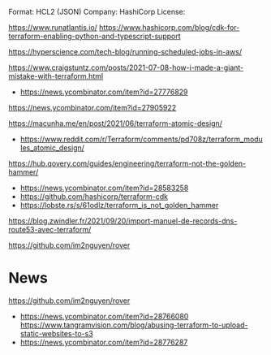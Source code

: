 

Format: HCL2 (JSON)
Company: HashiCorp
License:

https://www.runatlantis.io/
https://www.hashicorp.com/blog/cdk-for-terraform-enabling-python-and-typescript-support

https://hyperscience.com/tech-blog/running-scheduled-jobs-in-aws/

https://www.craigstuntz.com/posts/2021-07-08-how-i-made-a-giant-mistake-with-terraform.html
* https://news.ycombinator.com/item?id=27776829

https://news.ycombinator.com/item?id=27905922

https://macunha.me/en/post/2021/06/terraform-atomic-design/
* https://www.reddit.com/r/Terraform/comments/pd708z/terraform_modules_atomic_design/

https://hub.qovery.com/guides/engineering/terraform-not-the-golden-hammer/
* https://news.ycombinator.com/item?id=28583258
* https://github.com/hashicorp/terraform-cdk
* https://lobste.rs/s/61odlz/terraform_is_not_golden_hammer

https://blog.zwindler.fr/2021/09/20/import-manuel-de-records-dns-route53-avec-terraform/

https://github.com/im2nguyen/rover

# News
https://github.com/im2nguyen/rover
* https://news.ycombinator.com/item?id=28766080
https://www.tangramvision.com/blog/abusing-terraform-to-upload-static-websites-to-s3
* https://news.ycombinator.com/item?id=28776287